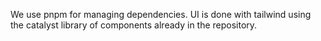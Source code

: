 We use pnpm for managing dependencies.
UI is done with tailwind using the catalyst library of components already in the repository.
